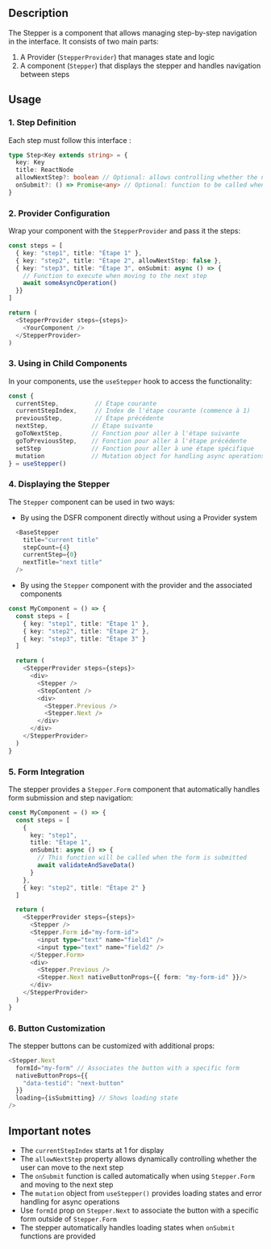 
## Description


The Stepper is a component that allows managing step-by-step navigation in the interface. It consists of two main parts:


1. A Provider (`StepperProvider`) that manages state and logic
2. A component (`Stepper`) that displays the stepper and handles navigation between steps


## Usage

### 1. Step Definition


Each step must follow this interface :

```typescript
type Step<Key extends string> = {
  key: Key
  title: ReactNode
  allowNextStep?: boolean // Optional: allows controlling whether the next step is accessible
  onSubmit?: () => Promise<any> // Optional: function to be called when the current step is submitted and valid
}
```


### 2. Provider Configuration


Wrap your component with the `StepperProvider` and pass it the steps:

```typescript
const steps = [
  { key: "step1", title: "Étape 1" },
  { key: "step2", title: "Étape 2", allowNextStep: false },
  { key: "step3", title: "Étape 3", onSubmit: async () => {
    // Function to execute when moving to the next step
    await someAsyncOperation()
  }}
]

return (
  <StepperProvider steps={steps}>
    <YourComponent />
  </StepperProvider>
)
```


### 3. Using in Child Components


In your components, use the `useStepper` hook to access the functionality:

```typescript
const {
  currentStep,          // Étape courante
  currentStepIndex,     // Index de l'étape courante (commence à 1)
  previousStep,         // Étape précédente
  nextStep,            // Étape suivante
  goToNextStep,        // Fonction pour aller à l'étape suivante
  goToPreviousStep,    // Fonction pour aller à l'étape précédente
  setStep              // Fonction pour aller à une étape spécifique
  mutation             // Mutation object for handling async operations
} = useStepper()
```


### 4. Displaying the Stepper

The `Stepper` component can be used in two ways:

- By using the DSFR component directly without using a Provider system

```typescript
  <BaseStepper
    title="current title"
    stepCount={4}
    currentStep={0}
    nextTitle="next title"
  />
```

- By using the `Stepper` component with the provider and the associated components

```typescript
const MyComponent = () => {
  const steps = [
    { key: "step1", title: "Étape 1" },
    { key: "step2", title: "Étape 2" },
    { key: "step3", title: "Étape 3" }
  ]

  return (
    <StepperProvider steps={steps}>
      <div>
        <Stepper />
        <StepContent />
        <div>
          <Stepper.Previous />
          <Stepper.Next />
        </div>
      </div>
    </StepperProvider>
  )
}
```


### 5. Form Integration

The stepper provides a `Stepper.Form` component that automatically handles form submission and step navigation:

```typescript
const MyComponent = () => {
  const steps = [
    { 
      key: "step1", 
      title: "Étape 1",
      onSubmit: async () => {
        // This function will be called when the form is submitted
        await validateAndSaveData()
      }
    },
    { key: "step2", title: "Étape 2" }
  ]

  return (
    <StepperProvider steps={steps}>
      <Stepper />
      <Stepper.Form id="my-form-id">
        <input type="text" name="field1" />
        <input type="text" name="field2" />
      </Stepper.Form>
      <div>
        <Stepper.Previous />
        <Stepper.Next nativeButtonProps={{ form: "my-form-id" }}/>
      </div>
    </StepperProvider>
  )
}
```

### 6. Button Customization

The stepper buttons can be customized with additional props:

```typescript
<Stepper.Next 
  formId="my-form" // Associates the button with a specific form
  nativeButtonProps={{ 
    "data-testid": "next-button" 
  }}
  loading={isSubmitting} // Shows loading state
/>
```

## Important notes


- The `currentStepIndex` starts at 1 for display
- The `allowNextStep` property allows dynamically controlling whether the user can move to the next step
- The `onSubmit` function is called automatically when using `Stepper.Form` and moving to the next step
- The `mutation` object from `useStepper()` provides loading states and error handling for async operations
- Use `formId` prop on `Stepper.Next` to associate the button with a specific form outside of `Stepper.Form`
- The stepper automatically handles loading states when `onSubmit` functions are provided